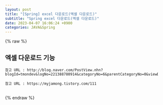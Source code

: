 ```yaml
---  
layout: post  
title: "[Spring] excel 다운로드(엑셀 다운로드)"  
subtitle: "Spring excel 다운로드(엑셀 다운로드)"  
date: 2023-04-07 16:06:24 +0900  
categories: JAVA&Spring  
---  
```

{% raw %}  
## 엑셀 다운로드 기능  
  
	참고 URL : http://blog.naver.com/PostView.nhn?blogId=tmondev&logNo=221388780914&categoryNo=6&parentCategoryNo=0&viewDate=&currentPage=1&postListTopCurrentPage=1&from=postView  
  
	참고 URL : https://myjamong.tistory.com/111  
                                                                                                                                                                                                                                                                      
{% endraw %}